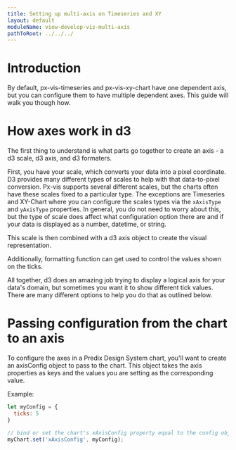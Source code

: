 ```yaml
---
title: Setting up multi-axis on Timeseries and XY
layout: default
moduleName: view-develop-vis-multi-axis
pathToRoot: ../../../
---
```


# Introduction

By default, px-vis-timeseries and px-vis-xy-chart have one dependent axis, but you can configure them to have multiple dependent axes. This guide will walk you though how.


<catalog-picture img-src="../../../img/guidelines/dev/vis/multi-axis/single-axis" img-alt="example axis" style="border:none;" caption="Single Axis"></catalog-picture>

<catalog-picture img-src="../../../img/guidelines/dev/vis/multi-axis/multi-axis" img-alt="example axis" style="border:none;" caption="Multi-Axis"></catalog-picture>


# How axes work in d3

The first thing to understand is what parts go together to create an axis - a d3 scale, d3 axis, and d3 formaters.

First, you have your scale, which converts your data into a pixel coordinate. D3 provides many different types of scales to help with that data-to-pixel conversion. Px-vis supports several different scales, but the charts often have these scales fixed to a particular type. The exceptions are Timeseries and XY-Chart where you can configure the scales types via the `xAxisType` and `yAxisType` properties. In general, you do not need to worry about this, but the type of scale does affect what configuration option there are and if your data is displayed as a number, datetime, or string.

This scale is then combined with a d3 axis object to create the visual representation.

Additionally, formatting function can get used to control the values shown on the ticks.

All together, d3 does an amazing job trying to display a logical axis for your data's domain, but sometimes you want it to show different tick values. There are many different options to help you do that as outlined below.

# Passing configuration from the chart to an axis

To configure the axes in a Predix Design System chart, you'll want to create an axisConfig object to pass to the chart. This object  takes the axis properties as keys and the values you are setting as the corresponding value.

Example:
```js
let myConfig = {
  ticks: 5
}

// bind or set the chart's xAxisConfig property equal to the config object
myChart.set('xAxisConfig', myConfig);

```
